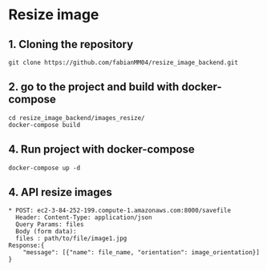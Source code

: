 # Resize image 

## 1. Cloning the repository
```
git clone https://github.com/fabianMM04/resize_image_backend.git
```
## 2. go to the project and build with docker-compose
```
cd resize_image_backend/images_resize/
docker-compose build
```
## 4. Run project with docker-compose
```
docker-compose up -d
```
## 4. API resize images
```
* POST: ec2-3-84-252-199.compute-1.amazonaws.com:8000/savefile
  Header: Content-Type: application/json
  Query Params: files
  Body (form data): 
  files : path/to/file/image1.jpg
Response:{
    "message": [{"name": file_name, "orientation": image_orientation}]
}
```
